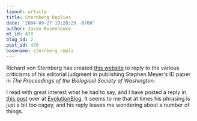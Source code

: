 ```yaml
---
layout: article
title: Sternberg Replies
date: '2004-09-27 19:28:29 -0700'
author: Jason Rosenhouse
mt_id: 470
blog_id: 2
post_id: 470
basename: sternberg_repli
---
```

Richard von Sternberg has created <A HREF=http://www.rsternberg.net>this website</A> to reply to the various criticisms of his editorial judgment in publishing Stephen Meyer's ID paper in <I>The Proceedings of the Biological Society of Washington</I>.

I read with great interest what he had to say, and I have posted a reply in <A HREF=http://evolutionblog.blogspot.com/2004/09/sternberg-replies.html>this post</A> over at <A HREF=http://evolutionblog.blogspot.com>EvolutionBlog</A>.  It seems to me that at times his phrasing is just a bit too cagey, and his reply leaves me wondering about a number of things.
